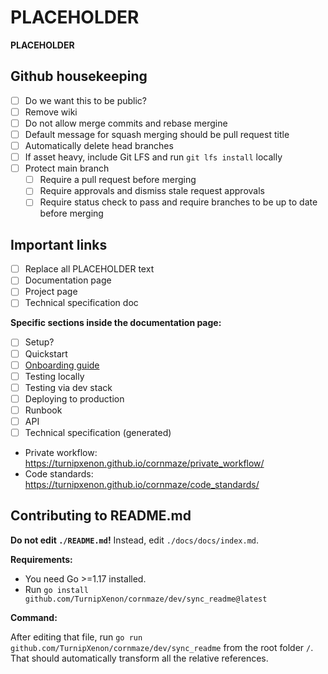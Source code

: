 # PLACEHOLDER

**PLACEHOLDER**

## Github housekeeping
- [ ] Do we want this to be public?
- [ ] Remove wiki
- [ ] Do not allow merge commits and rebase mergine
- [ ] Default message for squash merging should be pull request title
- [ ] Automatically delete head branches
- [ ] If asset heavy, include Git LFS and run `git lfs install` locally
- [ ] Protect main branch
  - [ ]  Require a pull request before merging
    - [ ] Require approvals and dismiss stale request approvals
  - [ ]  Require status check to pass and require branches to be up to date before merging

## Important links

- [ ] Replace all PLACEHOLDER text
- [ ] Documentation page
- [ ] Project page
- [ ] Technical specification doc

**Specific sections inside the documentation page:**

- [ ] Setup?
- [ ] Quickstart
- [ ] [Onboarding guide](./docs/docs/onboarding.md)
- [ ] Testing locally
- [ ] Testing via dev stack
- [ ] Deploying to production
- [ ] Runbook
- [ ] API
- [ ] Technical specification (generated)
- Private workflow: https://turnipxenon.github.io/cornmaze/private_workflow/
- Code standards: https://turnipxenon.github.io/cornmaze/code_standards/

## Contributing to README.md

**Do not edit `./README.md`!** Instead, edit `./docs/docs/index.md`.

**Requirements:**

- You need Go >=1.17 installed.
- Run `go install github.com/TurnipXenon/cornmaze/dev/sync_readme@latest`

**Command:**

After editing that file, run `go run github.com/TurnipXenon/cornmaze/dev/sync_readme` from the root folder `/`. That
should automatically transform all the relative references.
